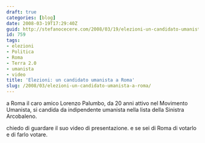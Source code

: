 ```yaml
---
draft: true
categories: [blog]
date: 2008-03-19T17:29:40Z
guid: http://stefanocecere.com/2008/03/19/elezioni-un-candidato-umanista-a-roma/
id: 759
tags:
- elezioni
- Politica
- Roma
- Terra 2.0
- umanista
- video
title: 'Elezioni: un candidato umanista a Roma'
slug: /2008/03/elezioni-un-candidato-umanista-a-roma/
---
```


a Roma il caro amico Lorenzo Palumbo, da 20 anni attivo nel Movimento Umanista, si candida da indipendente umanista nella lista della Sinistra Arcobaleno.

chiedo di guardare il suo video di presentazione. e se sei di Roma di votarlo e di farlo votare.
